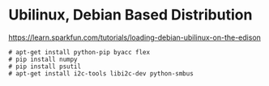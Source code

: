 Ubilinux, Debian Based Distribution
==

https://learn.sparkfun.com/tutorials/loading-debian-ubilinux-on-the-edison

    # apt-get install python-pip byacc flex
    # pip install numpy
    # pip install psutil
    # apt-get install i2c-tools libi2c-dev python-smbus

